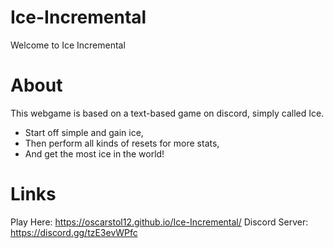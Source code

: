 # Ice-Incremental
Welcome to Ice Incremental

# About
This webgame is based on a text-based game on discord, simply called Ice.

- Start off simple and gain ice,
- Then perform all kinds of resets for more stats,
- And get the most ice in the world!

# Links
Play Here: https://oscarstol12.github.io/Ice-Incremental/
Discord Server: https://discord.gg/tzE3evWPfc
